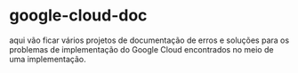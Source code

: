 # google-cloud-doc
aqui vão ficar vários projetos de documentação de erros e soluções para os problemas de implementação do Google Cloud encontrados no meio de uma implementação.
